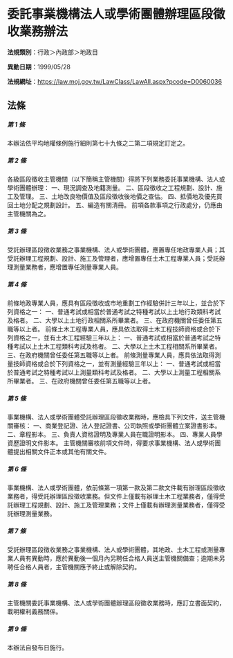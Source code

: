 # 委託事業機構法人或學術團體辦理區段徵收業務辦法

**法規類別**：行政＞內政部＞地政目

**異動日期**：1999/05/28  

**法規網址**：https://law.moj.gov.tw/LawClass/LawAll.aspx?pcode=D0060036





## 法條
##### 第 1 條
本辦法依平均地權條例施行細則第七十九條之二第二項規定訂定之。

##### 第 2 條
各級區段徵收主管機關（以下簡稱主管機關）得將下列業務委託事業機構、法人或學術團體辦理：
一、現況調查及地籍測量。
二、區段徵收之工程規劃、設計、施工及管理。
三、土地改良物價值及區段徵收後地價之查估。
四、抵價地及優先買回土地分配之規劃設計。
五、編造有關清冊。
前項各款事項之行政處分，仍應由主管機關為之。

##### 第 3 條
受託辦理區段徵收業務之事業機構、法人或學術團體，應置專任地政專業人員；其受託辦理工程規劃、設計、施工及管理者，應增置專任土木工程專業人員；受託辦理測量業務者，應增置專任測量專業人員。

##### 第 4 條
前條地政專業人員，應具有區段徵收或市地重劃工作經驗併計三年以上，並合於下列資格之一：
一、普通考試或相當於普通考試之特種考試以上土地行政類科考試及格者。
二、大學以上土地行政相關系所畢業者。
三、在政府機關曾任委任第五職等以上者。
前條土木工程專業人員，應具依法取得土木工程技師資格或合於下列資格之一，並有土木工程經驗三年以上：
一、普通考試或相當於普通考試之特種考試以上土木工程類科考試及格者。
二、大學以上土木工程相關系所畢業者。
三、在政府機關曾任委任第五職等以上者。
前條測量專業人員，應具依法取得測量技師資格或合於下列資格之一，並有測量經驗三年以上：
一、普通考試或相當於普通考試之特種考試以上測量類科考試及格者。
二、大學以上測量工程相關系所畢業者。
三、在政府機關曾任委任第五職等以上者。

##### 第 5 條
事業機構、法人或學術團體受託辦理區段徵收業務時，應檢具下列文件，送主管機關審核：
一、商業登記證、法人登記證書、公司執照或學術團體立案證書影本。
二、章程影本。
三、負責人資格證明及專業人員在職證明影本。
四、專業人員學資歷證明文件影本。
主管機關審核前項文件時，得要求事業機構、法人或學術團體提出相關文件正本或其他有關文件。

##### 第 6 條
事業機構、法人或學術團體，依前條第一項第一款及第二款文件載有辦理區段徵收業務者，得受託辦理區段徵收業務。但文件上僅載有辦理土木工程業務者，僅得受託辦理工程規劃、設計、施工及管理業務；文件上僅載有辦理測量業務者，僅得受託辦理測量業務。

##### 第 7 條
受託辦理區段徵收業務之事業機構、法人或學術團體，其地政、土木工程或測量專業人員有異動時，應於異動後一個月內另聘任合格人員送主管機關備查；逾期未另聘任合格人員者，主管機關應予終止或解除契約。

##### 第 8 條
主管機關委託事業機構、法人或學術團體辦理區段徵收業務時，應訂立書面契約，載明權利義務關係。

##### 第 9 條
本辦法自發布日施行。


